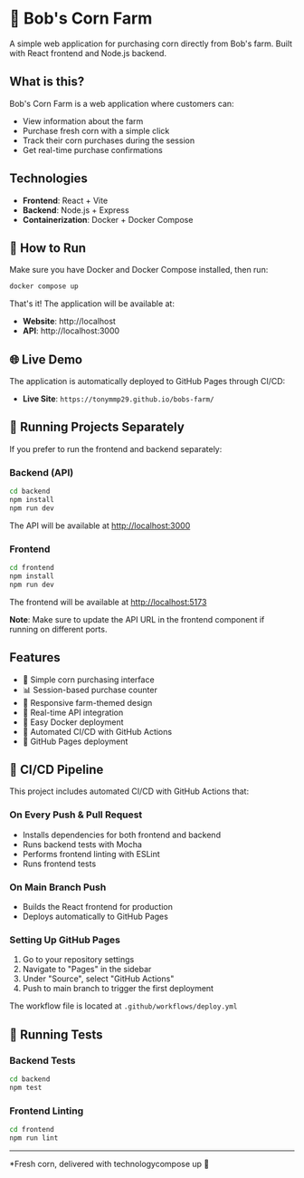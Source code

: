 # 🌽 Bob's Corn Farm

A simple web application for purchasing corn directly from Bob's farm. Built with React frontend and Node.js backend.

## What is this?

Bob's Corn Farm is a web application where customers can:

- View information about the farm
- Purchase fresh corn with a simple click
- Track their corn purchases during the session
- Get real-time purchase confirmations

## Technologies

- **Frontend**: React + Vite
- **Backend**: Node.js + Express
- **Containerization**: Docker + Docker Compose

## 🚀 How to Run

Make sure you have Docker and Docker Compose installed, then run:

```bash
docker compose up
```

That's it! The application will be available at:

- **Website**: http://localhost
- **API**: http://localhost:3000

## 🌐 Live Demo

The application is automatically deployed to GitHub Pages through CI/CD:

- **Live Site**: `https://tonymmp29.github.io/bobs-farm/`


## 🔧 Running Projects Separately

If you prefer to run the frontend and backend separately:

### Backend (API)

```bash
cd backend
npm install
npm run dev
```

The API will be available at <http://localhost:3000>

### Frontend

```bash
cd frontend
npm install
npm run dev
```

The frontend will be available at <http://localhost:5173>

**Note**: Make sure to update the API URL in the frontend component if running on different ports.

## Features

- 🌽 Simple corn purchasing interface
- 📊 Session-based purchase counter
- 🎨 Responsive farm-themed design
- 🔄 Real-time API integration
- 🐳 Easy Docker deployment
- 🚀 Automated CI/CD with GitHub Actions
- 📄 GitHub Pages deployment

## 🚀 CI/CD Pipeline

This project includes automated CI/CD with GitHub Actions that:

### On Every Push & Pull Request

- Installs dependencies for both frontend and backend
- Runs backend tests with Mocha
- Performs frontend linting with ESLint
- Runs frontend tests

### On Main Branch Push

- Builds the React frontend for production
- Deploys automatically to GitHub Pages

### Setting Up GitHub Pages

1. Go to your repository settings
2. Navigate to "Pages" in the sidebar
3. Under "Source", select "GitHub Actions"
4. Push to main branch to trigger the first deployment

The workflow file is located at `.github/workflows/deploy.yml`

## 🧪 Running Tests

### Backend Tests

```bash
cd backend
npm test
```

### Frontend Linting

```bash
cd frontend
npm run lint
```

---

*Fresh corn, delivered with technologycompose up 🚜
